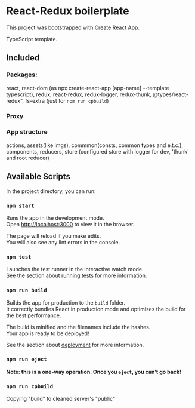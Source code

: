 # React-Redux boilerplate
This project was bootstrapped with [Create React App](https://github.com/facebook/create-react-app).

TypeScript template.

## Included

### Packages:
react, react-dom (as npx create-react-app [app-name] --template typescript),
redux, react-redux,
redux-logger,
redux-thunk,
@types/react-redux",
fs-extra (just for `npm run cpbuild`)

### Proxy

### App structure
actions, assets(like imgs), commmon(consts, common types and e.t.c.), components, reducers, store (configured store with logger for dev, 'thunk' and root reducer)

## Available Scripts

In the project directory, you can run:

### `npm start`

Runs the app in the development mode.<br />
Open [http://localhost:3000](http://localhost:3000) to view it in the browser.

The page will reload if you make edits.<br />
You will also see any lint errors in the console.

### `npm test`

Launches the test runner in the interactive watch mode.<br />
See the section about [running tests](https://facebook.github.io/create-react-app/docs/running-tests) for more information.

### `npm run build`

Builds the app for production to the `build` folder.<br />
It correctly bundles React in production mode and optimizes the build for the best performance.

The build is minified and the filenames include the hashes.<br />
Your app is ready to be deployed!

See the section about [deployment](https://facebook.github.io/create-react-app/docs/deployment) for more information.

### `npm run eject`

**Note: this is a one-way operation. Once you `eject`, you can’t go back!**

### `npm run cpbuild`

Copying "build" to cleaned server's "public"

